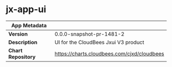 # jx-app-ui

|App Metadata||
|---|---|
| **Version** | 0.0.0-snapshot-pr-1481-2 |
| **Description** | UI for the CloudBees Jxui V3 product |
| **Chart Repository** | https://charts.cloudbees.com/cjxd/cloudbees |
